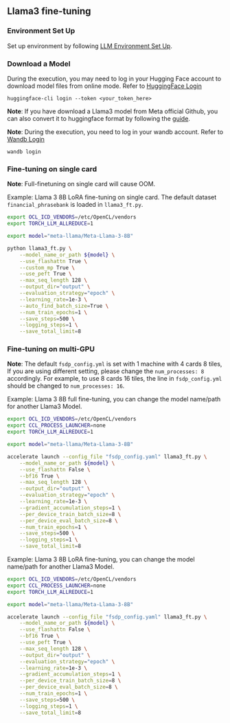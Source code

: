## Llama3 fine-tuning

### Environment Set Up
Set up environment by following [LLM Environment Set Up](../../README.md).

### Download a Model
During the execution, you may need to log in your Hugging Face account to download model files from online mode. Refer to [HuggingFace Login](https://huggingface.co/docs/huggingface_hub/quick-start#login)

```
huggingface-cli login --token <your_token_here>
```

**Note**: If you have download a Llama3 model from Meta official Github, you can also convert it to huggingface format by following the [guide](https://huggingface.co/docs/transformers/main/en/model_doc/llama3#usage-tips).


**Note**: During the execution, you need to log in your wandb account. Refer to [Wandb Login](https://docs.wandb.ai/ref/cli/wandb-login)
```
wandb login
```

### Fine-tuning on single card

**Note**:
Full-finetuning on single card will cause OOM.

Example: Llama 3 8B LoRA fine-tuning on single card. The default dataset `financial_phrasebank` is loaded in `llama3_ft.py`.

```bash
export OCL_ICD_VENDORS=/etc/OpenCL/vendors
export TORCH_LLM_ALLREDUCE=1

export model="meta-llama/Meta-Llama-3-8B"

python llama3_ft.py \
    --model_name_or_path ${model} \
    --use_flashattn True \
    --custom_mp True \
    --use_peft True \
    --max_seq_length 128 \
    --output_dir="output" \
    --evaluation_strategy="epoch" \
    --learning_rate=1e-3 \
    --auto_find_batch_size=True \
    --num_train_epochs=1 \
    --save_steps=500 \
    --logging_steps=1 \
    --save_total_limit=8
```

### Fine-tuning on multi-GPU

**Note**:
The default `fsdp_config.yml` is set with 1 machine with 4 cards 8 tiles, If you are using different setting, please change the `num_processes: 8` accordingly. For example, to use 8 cards 16 tiles, the line in `fsdp_config.yml` should be changed to `num_processes: 16`.


Example: Llama 3 8B full fine-tuning, you can change the model name/path for another Llama3 Model.


```bash
export OCL_ICD_VENDORS=/etc/OpenCL/vendors
export CCL_PROCESS_LAUNCHER=none
export TORCH_LLM_ALLREDUCE=1

export model="meta-llama/Meta-Llama-3-8B"

accelerate launch --config_file "fsdp_config.yaml" llama3_ft.py \
    --model_name_or_path ${model} \
    --use_flashattn False \
    --bf16 True \
    --max_seq_length 128 \
    --output_dir="output" \
    --evaluation_strategy="epoch" \
    --learning_rate=1e-3 \
    --gradient_accumulation_steps=1 \
    --per_device_train_batch_size=8 \
    --per_device_eval_batch_size=8 \
    --num_train_epochs=1 \
    --save_steps=500 \
    --logging_steps=1 \
    --save_total_limit=8 
```


Example: Llama 3 8B LoRA fine-tuning, you can change the model name/path for another Llama3 Model.


```bash
export OCL_ICD_VENDORS=/etc/OpenCL/vendors
export CCL_PROCESS_LAUNCHER=none
export TORCH_LLM_ALLREDUCE=1

export model="meta-llama/Meta-Llama-3-8B"

accelerate launch --config_file "fsdp_config.yaml" llama3_ft.py \
    --model_name_or_path ${model} \
    --use_flashattn False \
    --bf16 True \
    --use_peft True \
    --max_seq_length 128 \
    --output_dir="output" \
    --evaluation_strategy="epoch" \
    --learning_rate=1e-3 \
    --gradient_accumulation_steps=1 \
    --per_device_train_batch_size=8 \
    --per_device_eval_batch_size=8 \
    --num_train_epochs=1 \
    --save_steps=500 \
    --logging_steps=1 \
    --save_total_limit=8 
```
